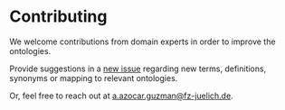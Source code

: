 
# Contributing

We welcome contributions from domain experts in order to improve the ontologies. 

Provide suggestions in a [new issue]((https://github.com/OCDO/cdos/issues)) regarding new terms, definitions, synonyms or mapping to relevant ontologies.

Or, feel free to reach out at [a.azocar.guzman@fz-juelich.de](mailto:a.azocar.guzman@fz-juelich.de).